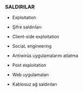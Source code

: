 ### SALDIRILAR

* Exploitation
* Şifre saldırıları
* Client-side exploitation
* SociaL engineering
* Antiwirüs uygulamalarını atlatma
* Post exploitation
* Web uygulamaları

* Kablosuz ağ saldırıları
